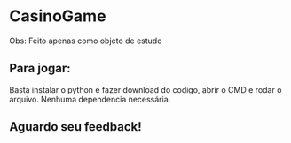 # CasinoGame
Obs: Feito apenas como objeto de estudo

## Para jogar:
Basta instalar o python e fazer download do codigo, abrir o CMD e rodar o arquivo. Nenhuma dependencia necessária.

## Aguardo seu feedback!
